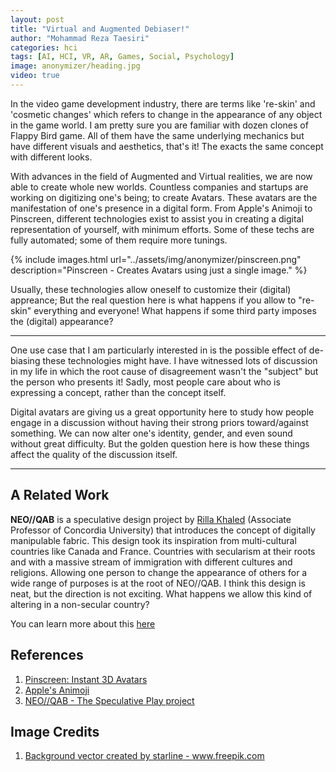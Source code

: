 ```yaml
---
layout: post
title: "Virtual and Augmented Debiaser!"
author: "Mohammad Reza Taesiri"
categories: hci
tags: [AI, HCI, VR, AR, Games, Social, Psychology]
image: anonymizer/heading.jpg
video: true
---
```


In the video game development industry, there are terms like 're-skin' and 'cosmetic changes' which refers to change in the appearance of any object in the game world. I am pretty sure you are familiar with dozen clones of Flappy Bird game. All of them have the same underlying mechanics but have different visuals and aesthetics, that's it! The exacts the same concept with different looks.

With advances in the field of Augmented and Virtual realities, we are now able to create whole new worlds. Countless companies and startups are working on digitizing one's being; to create Avatars. These avatars are the manifestation of one's presence in a digital form. From Apple's Animoji to Pinscreen, different technologies exist to assist you in creating a digital representation of yourself, with minimum efforts. Some of these techs are fully automated; some of them require more tunings.

{% include images.html url="../assets/img/anonymizer/pinscreen.png" description="Pinscreen - Creates Avatars using just a single image." %}

Usually, these technologies allow oneself to customize their (digital) appreance; But the real question here is what happens if you allow to "re-skin" everything and everyone! What happens if some third party imposes the (digital) appearance?

---

One use case that I am particularly interested in is the possible effect of de-biasing these technologies might have. I have witnessed lots of discussion in my life in which the root cause of disagreement wasn't the "subject" but the person who presents it! Sadly, most people care about who is expressing a concept, rather than the concept itself.

Digital avatars are giving us a great opportunity here to study how people engage in a discussion without having their strong priors toward/against something. We can now alter one's identity, gender, and even sound without great difficulty. But the golden question here is how these things affect the quality of the discussion itself.

----

## A Related Work

**NEO//QAB** is a speculative design project by [Rilla Khaled](http://www.rillakhaled.com/) (Associate Professor of Concordia University) that introduces the concept of digitally manipulable fabric. This design took its inspiration from multi-cultural countries like Canada and France. Countries with secularism at their roots and with a massive stream of immigration with different cultures and religions. Allowing one person to change the appearance of others for a wide range of purposes is at the root of NEO//QAB.  I think this design is neat, but the direction is not exciting. What happens we allow this kind of altering in a non-secular country?  

You can learn more about this [here](https://www.youtube.com/watch?v=BTHv8K36qxY)

## References

1. [Pinscreen: Instant 3D Avatars](https://www.pinscreen.com/)
1. [Apple's Animoji](https://support.apple.com/en-hk/HT208190)
1. [NEO//QAB - The Speculative Play project](http://www.speculativeplay.com/projects/neoqab/)

## Image Credits

1. <a href="https://www.freepik.com/free-photos-vectors/background">Background vector created by starline - www.freepik.com</a>
